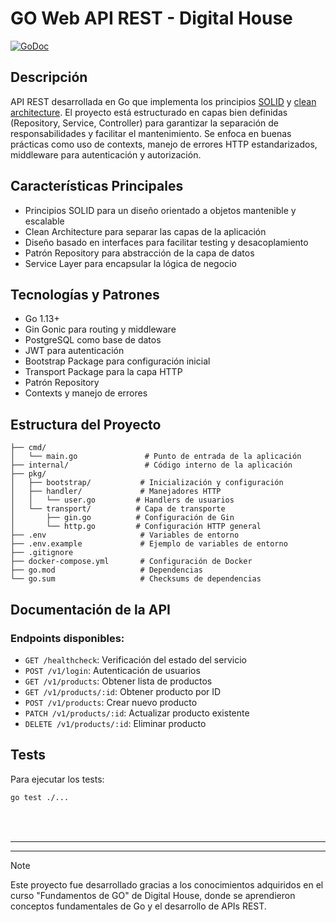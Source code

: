 # GO Web API REST - Digital House

[![GoDoc](https://godoc.org/github.com/qiangxue/go-rest-api?status.png)](http://godoc.org/github.com/qiangxue/go-rest-api)

## Descripción
API REST desarrollada en Go que implementa los principios [SOLID](https://en.wikipedia.org/wiki/SOLID)
y [clean architecture](https://blog.cleancoder.com/uncle-bob/2012/08/13/the-clean-architecture.html). El proyecto está estructurado en capas bien definidas (Repository, Service, Controller) para garantizar la separación de responsabilidades y facilitar el mantenimiento. Se enfoca en buenas prácticas como uso de contexts, manejo de errores HTTP estandarizados, middleware para autenticación y autorización.

## Características Principales
- Principios SOLID para un diseño orientado a objetos mantenible y escalable
- Clean Architecture para separar las capas de la aplicación
- Diseño basado en interfaces para facilitar testing y desacoplamiento
- Patrón Repository para abstracción de la capa de datos
- Service Layer para encapsular la lógica de negocio

## Tecnologías y Patrones
- Go 1.13+
- Gin Gonic para routing y middleware
- PostgreSQL como base de datos
- JWT para autenticación
- Bootstrap Package para configuración inicial
- Transport Package para la capa HTTP
- Patrón Repository
- Contexts y manejo de errores

## Estructura del Proyecto
```
├── cmd/
│   └── main.go               # Punto de entrada de la aplicación
├── internal/                 # Código interno de la aplicación
├── pkg/
│   ├── bootstrap/           # Inicialización y configuración
│   ├── handler/             # Manejadores HTTP
│   │   └── user.go         # Handlers de usuarios
│   └── transport/          # Capa de transporte
│       ├── gin.go          # Configuración de Gin
│       └── http.go         # Configuración HTTP general
├── .env                     # Variables de entorno
├── .env.example             # Ejemplo de variables de entorno
├── .gitignore
├── docker-compose.yml       # Configuración de Docker
├── go.mod                   # Dependencias
└── go.sum                   # Checksums de dependencias
```


<!-- > [!IMPORTANT]
> Para comenzar, asegúrate de tener Go instalado en tu sistema. Puedes verificar tu versión con el comando `go version` en la terminal. Se recomienda Go 1.13 o superior para este proyecto. -->

## Documentación de la API

### Endpoints disponibles:

- `GET /healthcheck`: Verificación del estado del servicio
- `POST /v1/login`: Autenticación de usuarios
- `GET /v1/products`: Obtener lista de productos
- `GET /v1/products/:id`: Obtener producto por ID
- `POST /v1/products`: Crear nuevo producto
- `PATCH /v1/products/:id`: Actualizar producto existente
- `DELETE /v1/products/:id`: Eliminar producto

##  Tests
Para ejecutar los tests:

```bash
go test ./...
```
<br>
<br>

---
---
> [!NOTE]
> Este proyecto fue desarrollado gracias a los conocimientos adquiridos en el curso "Fundamentos de GO" de Digital House, donde se aprendieron conceptos fundamentales de Go y el desarrollo de APIs REST.
